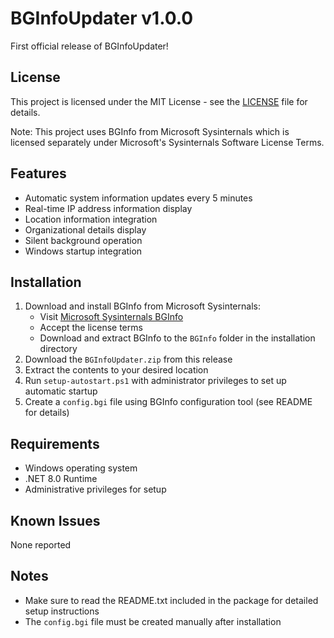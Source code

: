 # BGInfoUpdater v1.0.0

First official release of BGInfoUpdater!

## License

This project is licensed under the MIT License - see the [LICENSE](LICENSE) file for details.

Note: This project uses BGInfo from Microsoft Sysinternals which is licensed separately under Microsoft's Sysinternals Software License Terms.

## Features

- Automatic system information updates every 5 minutes
- Real-time IP address information display
- Location information integration
- Organizational details display
- Silent background operation
- Windows startup integration

## Installation

1. Download and install BGInfo from Microsoft Sysinternals:
   - Visit [Microsoft Sysinternals BGInfo](https://learn.microsoft.com/en-us/sysinternals/downloads/bginfo)
   - Accept the license terms
   - Download and extract BGInfo to the `BGInfo` folder in the installation directory
2. Download the `BGInfoUpdater.zip` from this release
3. Extract the contents to your desired location
4. Run `setup-autostart.ps1` with administrator privileges to set up automatic startup
5. Create a `config.bgi` file using BGInfo configuration tool (see README for details)

## Requirements

- Windows operating system
- .NET 8.0 Runtime
- Administrative privileges for setup

## Known Issues

None reported

## Notes

- Make sure to read the README.txt included in the package for detailed setup instructions
- The `config.bgi` file must be created manually after installation
